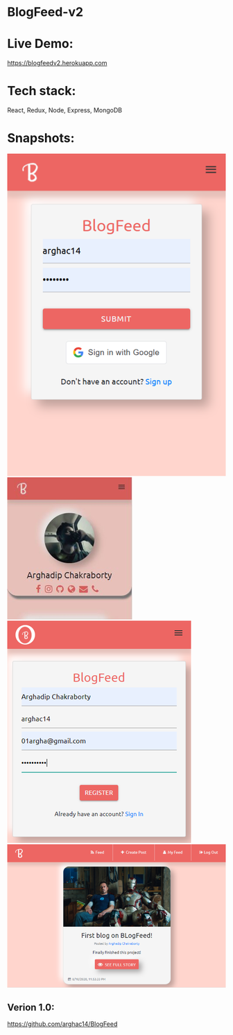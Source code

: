 # BlogFeed-v2

# Live Demo:
https://blogfeedv2.herokuapp.com
# Tech stack: 
React, Redux, Node, Express, MongoDB

# Snapshots:

![](https://github.com/arghac14/BlogFeed-v2/blob/master/snapshots/Screenshot%202024-12-17%20022409.png)
![](https://github.com/arghac14/BlogFeed-v2/blob/master/snapshots/Capture4.JPG)
![](https://github.com/arghac14/BlogFeed-v2/blob/master/snapshots/Capture2.PNG)
![](https://github.com/arghac14/BlogFeed-v2/blob/master/snapshots/Capture3.PNG)

## Verion 1.0:
https://github.com/arghac14/BlogFeed
